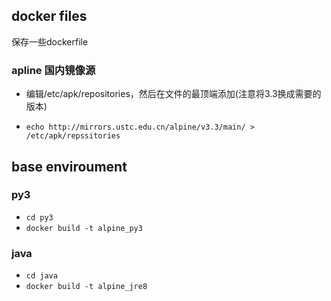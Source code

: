 ## docker files

保存一些dockerfile

### apline 国内镜像源
- 编辑/etc/apk/repositories，然后在文件的最顶端添加(注意将3.3换成需要的版本)

- `echo http://mirrors.ustc.edu.cn/alpine/v3.3/main/ > /etc/apk/repssitories`


## base enviroument
### py3
- `cd py3`
- `docker build -t alpine_py3`

### java
- `cd java`
- `docker build -t alpine_jre8`

